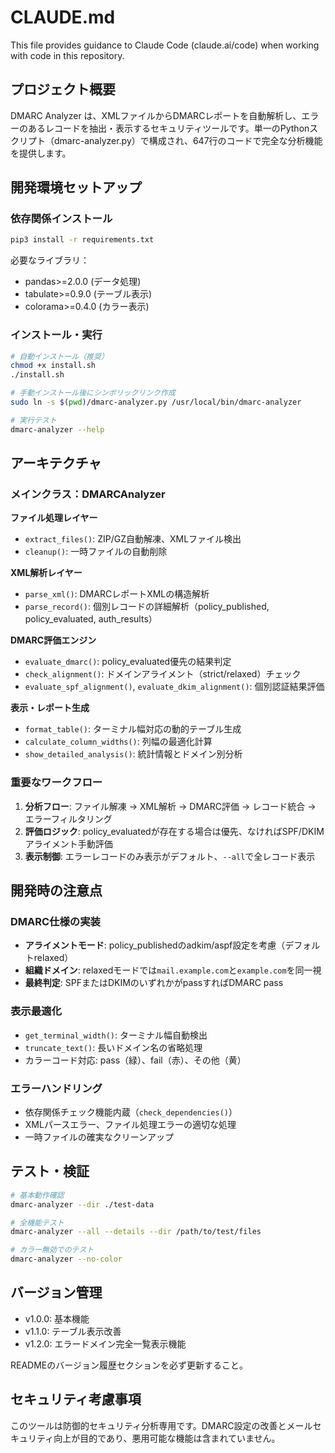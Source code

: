 # CLAUDE.md

This file provides guidance to Claude Code (claude.ai/code) when working with code in this repository.

## プロジェクト概要

DMARC Analyzer は、XMLファイルからDMARCレポートを自動解析し、エラーのあるレコードを抽出・表示するセキュリティツールです。単一のPythonスクリプト（dmarc-analyzer.py）で構成され、647行のコードで完全な分析機能を提供します。

## 開発環境セットアップ

### 依存関係インストール
```bash
pip3 install -r requirements.txt
```

必要なライブラリ：
- pandas>=2.0.0 (データ処理)
- tabulate>=0.9.0 (テーブル表示)  
- colorama>=0.4.0 (カラー表示)

### インストール・実行
```bash
# 自動インストール（推奨）
chmod +x install.sh
./install.sh

# 手動インストール後にシンボリックリンク作成
sudo ln -s $(pwd)/dmarc-analyzer.py /usr/local/bin/dmarc-analyzer

# 実行テスト
dmarc-analyzer --help
```

## アーキテクチャ

### メインクラス：DMARCAnalyzer

**ファイル処理レイヤー**
- `extract_files()`: ZIP/GZ自動解凍、XMLファイル検出
- `cleanup()`: 一時ファイルの自動削除

**XML解析レイヤー** 
- `parse_xml()`: DMARCレポートXMLの構造解析
- `parse_record()`: 個別レコードの詳細解析（policy_published, policy_evaluated, auth_results）

**DMARC評価エンジン**
- `evaluate_dmarc()`: policy_evaluated優先の結果判定
- `check_alignment()`: ドメインアライメント（strict/relaxed）チェック
- `evaluate_spf_alignment()`, `evaluate_dkim_alignment()`: 個別認証結果評価

**表示・レポート生成**
- `format_table()`: ターミナル幅対応の動的テーブル生成
- `calculate_column_widths()`: 列幅の最適化計算
- `show_detailed_analysis()`: 統計情報とドメイン別分析

### 重要なワークフロー

1. **分析フロー**: ファイル解凍 → XML解析 → DMARC評価 → レコード統合 → エラーフィルタリング
2. **評価ロジック**: policy_evaluatedが存在する場合は優先、なければSPF/DKIMアライメント手動評価
3. **表示制御**: エラーレコードのみ表示がデフォルト、`--all`で全レコード表示

## 開発時の注意点

### DMARC仕様の実装
- **アライメントモード**: policy_publishedのadkim/aspf設定を考慮（デフォルトrelaxed）
- **組織ドメイン**: relaxedモードでは`mail.example.com`と`example.com`を同一視
- **最終判定**: SPFまたはDKIMのいずれかがpassすればDMARC pass

### 表示最適化
- `get_terminal_width()`: ターミナル幅自動検出
- `truncate_text()`: 長いドメイン名の省略処理
- カラーコード対応: pass（緑）、fail（赤）、その他（黄）

### エラーハンドリング
- 依存関係チェック機能内蔵（`check_dependencies()`）
- XMLパースエラー、ファイル処理エラーの適切な処理
- 一時ファイルの確実なクリーンアップ

## テスト・検証

```bash
# 基本動作確認
dmarc-analyzer --dir ./test-data

# 全機能テスト
dmarc-analyzer --all --details --dir /path/to/test/files

# カラー無効でのテスト
dmarc-analyzer --no-color
```

## バージョン管理

- v1.0.0: 基本機能
- v1.1.0: テーブル表示改善  
- v1.2.0: エラードメイン完全一覧表示機能

READMEのバージョン履歴セクションを必ず更新すること。

## セキュリティ考慮事項

このツールは防御的セキュリティ分析専用です。DMARC設定の改善とメールセキュリティ向上が目的であり、悪用可能な機能は含まれていません。